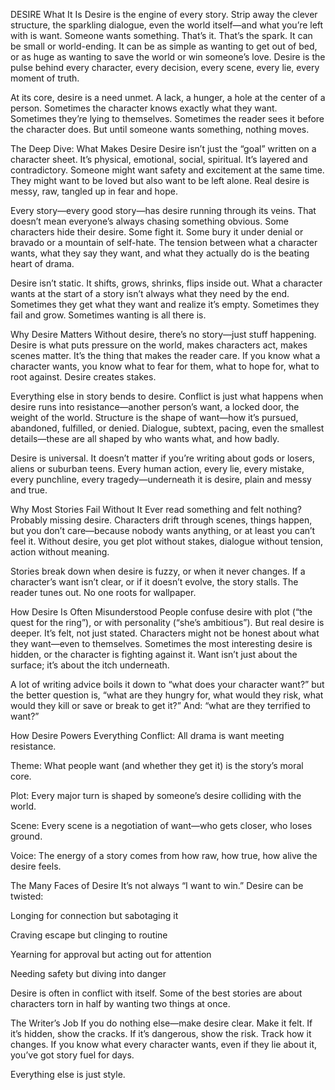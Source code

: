 DESIRE
What It Is
Desire is the engine of every story. Strip away the clever structure, the sparkling dialogue, even the world itself—and what you’re left with is want. Someone wants something. That’s it. That’s the spark. It can be small or world-ending. It can be as simple as wanting to get out of bed, or as huge as wanting to save the world or win someone’s love. Desire is the pulse behind every character, every decision, every scene, every lie, every moment of truth.

At its core, desire is a need unmet. A lack, a hunger, a hole at the center of a person. Sometimes the character knows exactly what they want. Sometimes they’re lying to themselves. Sometimes the reader sees it before the character does. But until someone wants something, nothing moves.

The Deep Dive: What Makes Desire
Desire isn’t just the “goal” written on a character sheet. It’s physical, emotional, social, spiritual. It’s layered and contradictory. Someone might want safety and excitement at the same time. They might want to be loved but also want to be left alone. Real desire is messy, raw, tangled up in fear and hope.

Every story—every good story—has desire running through its veins. That doesn’t mean everyone’s always chasing something obvious. Some characters hide their desire. Some fight it. Some bury it under denial or bravado or a mountain of self-hate. The tension between what a character wants, what they say they want, and what they actually do is the beating heart of drama.

Desire isn’t static. It shifts, grows, shrinks, flips inside out. What a character wants at the start of a story isn’t always what they need by the end. Sometimes they get what they want and realize it’s empty. Sometimes they fail and grow. Sometimes wanting is all there is.

Why Desire Matters
Without desire, there’s no story—just stuff happening. Desire is what puts pressure on the world, makes characters act, makes scenes matter. It’s the thing that makes the reader care. If you know what a character wants, you know what to fear for them, what to hope for, what to root against. Desire creates stakes.

Everything else in story bends to desire. Conflict is just what happens when desire runs into resistance—another person’s want, a locked door, the weight of the world. Structure is the shape of want—how it’s pursued, abandoned, fulfilled, or denied. Dialogue, subtext, pacing, even the smallest details—these are all shaped by who wants what, and how badly.

Desire is universal. It doesn’t matter if you’re writing about gods or losers, aliens or suburban teens. Every human action, every lie, every mistake, every punchline, every tragedy—underneath it is desire, plain and messy and true.

Why Most Stories Fail Without It
Ever read something and felt nothing? Probably missing desire. Characters drift through scenes, things happen, but you don’t care—because nobody wants anything, or at least you can’t feel it. Without desire, you get plot without stakes, dialogue without tension, action without meaning.

Stories break down when desire is fuzzy, or when it never changes. If a character’s want isn’t clear, or if it doesn’t evolve, the story stalls. The reader tunes out. No one roots for wallpaper.

How Desire Is Often Misunderstood
People confuse desire with plot (“the quest for the ring”), or with personality (“she’s ambitious”). But real desire is deeper. It’s felt, not just stated. Characters might not be honest about what they want—even to themselves. Sometimes the most interesting desire is hidden, or the character is fighting against it. Want isn’t just about the surface; it’s about the itch underneath.

A lot of writing advice boils it down to “what does your character want?” but the better question is, “what are they hungry for, what would they risk, what would they kill or save or break to get it?” And: “what are they terrified to want?”

How Desire Powers Everything
Conflict: All drama is want meeting resistance.

Theme: What people want (and whether they get it) is the story’s moral core.

Plot: Every major turn is shaped by someone’s desire colliding with the world.

Scene: Every scene is a negotiation of want—who gets closer, who loses ground.

Voice: The energy of a story comes from how raw, how true, how alive the desire feels.

The Many Faces of Desire
It’s not always “I want to win.” Desire can be twisted:

Longing for connection but sabotaging it

Craving escape but clinging to routine

Yearning for approval but acting out for attention

Needing safety but diving into danger

Desire is often in conflict with itself. Some of the best stories are about characters torn in half by wanting two things at once.

The Writer’s Job
If you do nothing else—make desire clear. Make it felt. If it’s hidden, show the cracks. If it’s dangerous, show the risk. Track how it changes. If you know what every character wants, even if they lie about it, you’ve got story fuel for days.

Everything else is just style.
